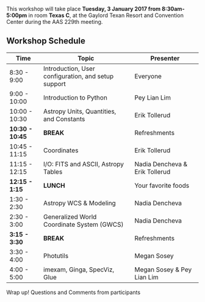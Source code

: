 This workshop will take place **Tuesday, 3 January 2017 from 8:30am-5:00pm**
in room **Texas C**, at the Gaylord Texan Resort and Convention Center during the AAS 229th meeting.


Workshop Schedule
-----------------

| Time              | Topic    | Presenter |
|-------------------|----------|-----------|
|8:30 - 9:00    | Introduction, User configuration, and setup support | Everyone |
|9:00 - 10:00   | Introduction to Python | Pey Lian Lim |
|10:00 - 10:30  | Astropy Units, Quantities, and Constants | Erik Tollerud |
|**10:30 - 10:45**  |  **BREAK** | Refreshments  |
|10:45 - 11:15 | Coordinates | Erik Tollerud |
|11:15 - 12:15 | I/O: FITS and ASCII, Astropy Tables | Nadia Dencheva & Erik Tollerud |
|**12:15 - 1:15**| **LUNCH** | Your favorite foods |
|1:30 - 2:30 | Astropy WCS & Modeling| Nadia Dencheva |
|2:30 - 3:00 | Generalized World Coordinate System (GWCS) | Nadia Dencheva |
|**3:15 - 3:30** | **BREAK** | Refreshments |
|3:30 - 4:00 | Photutils | Megan Sosey|
|4:00 - 5:00 | imexam, Ginga, SpecViz, Glue | Megan Sosey & Pey Lian Lim |


 Wrap up!  Questions and Comments from participants
